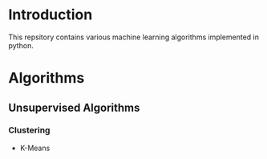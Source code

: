 # Introduction
This repsitory contains various machine learning algorithms implemented in python.

# Algorithms
## Unsupervised Algorithms
### Clustering
* K-Means
